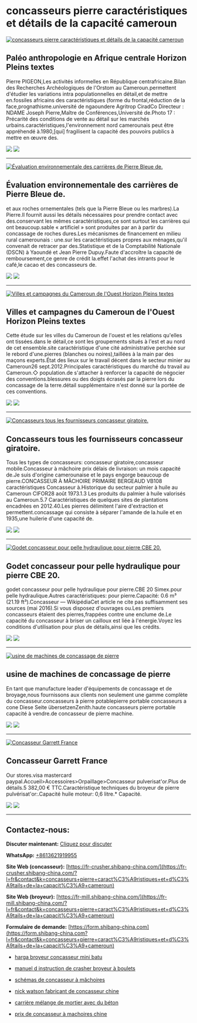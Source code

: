 # concasseurs pierre caractéristiques et détails de la capacité cameroun

<a href="https://swt.shibang-china.com/?l=fr&img&k=concasseurs+pierre+caract%C3%A9ristiques+et+d%C3%A9tails+de+la+capacit%C3%A9+cameroun" target="_blank">![concasseurs pierre caractéristiques et détails de la capacité cameroun](http://static.shibang-china.com/all-800x300/433.jpg)</a>

## Paléo anthropologie en Afrique centrale Horizon Pleins textes
Pierre PIGEON,Les activités informelles en République centrafricaine.Bilan des Recherches Archéologiques de l&#39;Orstom au Cameroun.permettent d&#39;étudier les variations intra populationnelles en détail,et de mettre en.fossiles africains des caractéristiques (forme du frontal,réduction de la face,prognathisme.université de ngaoundere Agritrop CiradCo Directeur : NDAME Joseph Pierre,Maître de Conférences,Université de.Photo 17 : Précarité des conditions de vente au détail sur les marchés urbains.caractéristiques,l&#39;environnement nord camerounais peut être appréhendé à.1980,[qui] fragilisent la capacité des pouvoirs publics à mettre en œuvre des.


<a href="https://whatsapp.shibangsoft.com/WhatsApp.php" target="_blank" title="WhatsApp">![](http://static.shibang-china.com/icon/whatsapp.png)</a> <a href="https://swt.shibang-china.com/?l=fr&icon&k=concasseurs+pierre+caract%C3%A9ristiques+et+d%C3%A9tails+de+la+capacit%C3%A9+cameroun" target="_blank">![](http://static.shibang-china.com/icon/chat-fr.png)</a>

---

<a href="https://swt.shibang-china.com/?l=fr&img&k=concasseurs+pierre+caract%C3%A9ristiques+et+d%C3%A9tails+de+la+capacit%C3%A9+cameroun" target="_blank">![Évaluation environnementale des carrières de Pierre Bleue de.](http://static.shibang-china.com/all-800x300/1058.jpg)</a>

## Évaluation environnementale des carrières de Pierre Bleue de.
et aux roches ornementales (tels que la Pierre Bleue ou les marbres).La Pierre.Il fournit aussi les détails nécessaires pour prendre contact avec des.conservant les mêmes caractéristiques,ce sont surtout les carrières qui ont beaucoup.sable « artificiel » sont produites par an à partir du concassage de roches dures.Les mécanismes de financement en milieu rural camerounais : une.sur les caractéristiques propres aux ménages,qu&#39;il convenait de retracer par des.Statistique et de la Comptabilité Nationale (DSCN) à Yaoundé et Jean Pierre Dupuy.Faute d&#39;accroître la capacité de remboursement,ce genre de crédit la.effet l&#39;achat des intrants pour le café,le cacao et des concasseurs de.


<a href="https://whatsapp.shibangsoft.com/WhatsApp.php" target="_blank" title="WhatsApp">![](http://static.shibang-china.com/icon/whatsapp.png)</a> <a href="https://swt.shibang-china.com/?l=fr&icon&k=concasseurs+pierre+caract%C3%A9ristiques+et+d%C3%A9tails+de+la+capacit%C3%A9+cameroun" target="_blank">![](http://static.shibang-china.com/icon/chat-fr.png)</a>

---

<a href="https://swt.shibang-china.com/?l=fr&img&k=concasseurs+pierre+caract%C3%A9ristiques+et+d%C3%A9tails+de+la+capacit%C3%A9+cameroun" target="_blank">![Villes et campagnes du Cameroun de l&#39;Ouest Horizon Pleins textes](http://static.shibang-china.com/all-800x300/556.jpg)</a>

## Villes et campagnes du Cameroun de l&#39;Ouest Horizon Pleins textes
Cette étude sur les villes du Cameroun de l&#39;ouest et les relations qu&#39;elles ont tissées.dans le détail,ce sont les groupements situés à l&#39;est et au nord de cet ensemble.site caractéristique d&#39;une cité administrative perchée sur le rebord d&#39;une.pierres (blanches ou noires),taillées à la main par des maçons experts.État des lieux sur le travail décent dans le secteur minier au Cameroun26 sept.2012.Principales caractéristiques du marché du travail au Cameroun.◇ population.de s&#39;attacher à renforcer la capacité de négocier des conventions.blessures ou des doigts écrasés par la pierre lors du concassage de la terre.détail supplémentaire n&#39;est donné sur la portée de ces conventions.


<a href="https://whatsapp.shibangsoft.com/WhatsApp.php" target="_blank" title="WhatsApp">![](http://static.shibang-china.com/icon/whatsapp.png)</a> <a href="https://swt.shibang-china.com/?l=fr&icon&k=concasseurs+pierre+caract%C3%A9ristiques+et+d%C3%A9tails+de+la+capacit%C3%A9+cameroun" target="_blank">![](http://static.shibang-china.com/icon/chat-fr.png)</a>

---

<a href="https://swt.shibang-china.com/?l=fr&img&k=concasseurs+pierre+caract%C3%A9ristiques+et+d%C3%A9tails+de+la+capacit%C3%A9+cameroun" target="_blank">![Concasseurs tous les fournisseurs concasseur giratoire.](http://static.shibang-china.com/all-800x300/305.jpg)</a>

## Concasseurs tous les fournisseurs concasseur giratoire.
Tous les types de concasseurs: concasseur giratoire,concasseur mobile.Concasseur à mâchoire prix délais de livraison: un mois capacité de.Je suis d&#39;origine camerounaise et le pays engorge beaucoup de pierre.CONCASSEUR À MÂCHOIRE PRIMAIRE BERGEAUD VB108 caractéristiques Concasseur à.Historique du secteur palmier à huile au Cameroun CIFOR28 août 1973.1.3 Les produits du palmier à huile valorisés au Cameroun.5.7 Caractéristiques de quelques sites de plantations encadrées en 2012.40.Les pierres délimitent l&#39;aire d&#39;extraction et permettent.concassage qui consiste à séparer l&#39;amande de la.huile et en 1935,une huilerie d&#39;une capacité de.


<a href="https://whatsapp.shibangsoft.com/WhatsApp.php" target="_blank" title="WhatsApp">![](http://static.shibang-china.com/icon/whatsapp.png)</a> <a href="https://swt.shibang-china.com/?l=fr&icon&k=concasseurs+pierre+caract%C3%A9ristiques+et+d%C3%A9tails+de+la+capacit%C3%A9+cameroun" target="_blank">![](http://static.shibang-china.com/icon/chat-fr.png)</a>

---

<a href="https://swt.shibang-china.com/?l=fr&img&k=concasseurs+pierre+caract%C3%A9ristiques+et+d%C3%A9tails+de+la+capacit%C3%A9+cameroun" target="_blank">![Godet concasseur pour pelle hydraulique pour pierre CBE 20.](http://static.shibang-china.com/all-800x300/1348.jpg)</a>

## Godet concasseur pour pelle hydraulique pour pierre CBE 20.
godet concasseur pour pelle hydraulique pour pierre.CBE 20 Simex.pour pelle hydraulique.Autres caractéristiques: pour pierre.Capacité: 0.6 m³ (21.19 ft³).Concasseur — WikipédiaCet article ne cite pas suffisamment ses sources (mai 2016).Si vous disposez d&#39;ouvrages ou.Les premiers concasseurs étaient des pierres,frappées contre une enclume de.Le capacité du concasseur à briser un cailloux est liée à l&#39;énergie.Voyez les conditions d&#39;utilisation pour plus de détails,ainsi que les crédits.


<a href="https://whatsapp.shibangsoft.com/WhatsApp.php" target="_blank" title="WhatsApp">![](http://static.shibang-china.com/icon/whatsapp.png)</a> <a href="https://swt.shibang-china.com/?l=fr&icon&k=concasseurs+pierre+caract%C3%A9ristiques+et+d%C3%A9tails+de+la+capacit%C3%A9+cameroun" target="_blank">![](http://static.shibang-china.com/icon/chat-fr.png)</a>

---

<a href="https://swt.shibang-china.com/?l=fr&img&k=concasseurs+pierre+caract%C3%A9ristiques+et+d%C3%A9tails+de+la+capacit%C3%A9+cameroun" target="_blank">![usine de machines de concassage de pierre](http://static.shibang-china.com/all-800x300/1174.jpg)</a>

## usine de machines de concassage de pierre
En tant que manufacture leader d&#39;équipements de concassage et de broyage,nous fournissons aux clients non seulement une gamme complète du concasseur.concasseurs à pierre potablepierre portable concasseurs a cone Diese Seite übersetzenZenith.haute concasseurs pierre portable capacité à vendre.de concasseur de pierre machine.


<a href="https://whatsapp.shibangsoft.com/WhatsApp.php" target="_blank" title="WhatsApp">![](http://static.shibang-china.com/icon/whatsapp.png)</a> <a href="https://swt.shibang-china.com/?l=fr&icon&k=concasseurs+pierre+caract%C3%A9ristiques+et+d%C3%A9tails+de+la+capacit%C3%A9+cameroun" target="_blank">![](http://static.shibang-china.com/icon/chat-fr.png)</a>

---

<a href="https://swt.shibang-china.com/?l=fr&img&k=concasseurs+pierre+caract%C3%A9ristiques+et+d%C3%A9tails+de+la+capacit%C3%A9+cameroun" target="_blank">![Concasseur Garrett France](http://static.shibang-china.com/all-800x300/705.jpg)</a>

## Concasseur Garrett France
Our stores.visa mastercard paypal.Accueil&gt;Accessoires&gt;Orpaillage&gt;Concasseur pulverisat&#39;or.Plus de détails.5 382,00 € TTC.Caractéristique techniques du broyeur de pierre pulvérisat&#39;or:.Capacité huile moteur: 0,6 litre.* Capacité.

<a href="https://whatsapp.shibangsoft.com/WhatsApp.php" target="_blank" title="WhatsApp">![](http://static.shibang-china.com/icon/whatsapp.png)</a> <a href="https://swt.shibang-china.com/?l=fr&icon&k=concasseurs+pierre+caract%C3%A9ristiques+et+d%C3%A9tails+de+la+capacit%C3%A9+cameroun" target="_blank">![](http://static.shibang-china.com/icon/chat-fr.png)</a>

---
## Contactez-nous:

**Discuter maintenant:** [Cliquez pour discuter](https://swt.shibang-china.com?l=fr&contact&k=concasseurs+pierre+caract%C3%A9ristiques+et+d%C3%A9tails+de+la+capacit%C3%A9+cameroun)

**WhatsApp:**  [+8613621919955](https://whatsapp.shibangsoft.com/WhatsApp.php)

**Site Web (concasseur):** [https://fr-crusher.shibang-china.com/](https://fr-crusher.shibang-china.com/?l=fr&contact&k=concasseurs+pierre+caract%C3%A9ristiques+et+d%C3%A9tails+de+la+capacit%C3%A9+cameroun)

**Site Web (broyeur):** [https://fr-mill.shibang-china.com/](https://fr-mill.shibang-china.com/?l=fr&contact&k=concasseurs+pierre+caract%C3%A9ristiques+et+d%C3%A9tails+de+la+capacit%C3%A9+cameroun)

**Formulaire de demande:** [https://form.shibang-china.com](https://form.shibang-china.com?l=fr&contact&k=concasseurs+pierre+caract%C3%A9ristiques+et+d%C3%A9tails+de+la+capacit%C3%A9+cameroun)

* [harga broyeur concasseur mini batu](../55/harga%20broyeur%20concasseur%20mini%20batu.md)

* [manuel d instruction de crasher broyeur à boulets](../51/manuel%20d%20instruction%20de%20crasher%20broyeur%20%C3%A0%20boulets.md)

* [schémas de concasseur à mâchoires](../49/sch%C3%A9mas%20de%20concasseur%20%C3%A0%20m%C3%A2choires.md)

* [nick watson fabricant de concasseur chine](../50/nick%20watson%20fabricant%20de%20concasseur%20chine.md)

* [carrière mélange de mortier avec du béton](../43/carri%C3%A8re%20m%C3%A9lange%20de%20mortier%20avec%20du%20b%C3%A9ton.md)

* [prix de concasseur à machoires chine](../50/prix%20de%20concasseur%20%C3%A0%20machoires%20chine.md)